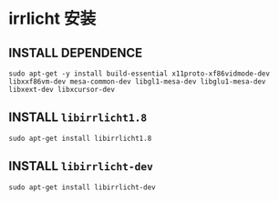 # irrlicht 安装
## INSTALL DEPENDENCE
`sudo apt-get -y install build-essential x11proto-xf86vidmode-dev libxxf86vm-dev mesa-common-dev libgl1-mesa-dev libglu1-mesa-dev libxext-dev libxcursor-dev `

## INSTALL `libirrlicht1.8`
`sudo apt-get install libirrlicht1.8`

## INSTALL `libirrlicht-dev`
`sudo apt-get install libirrlicht-dev`

